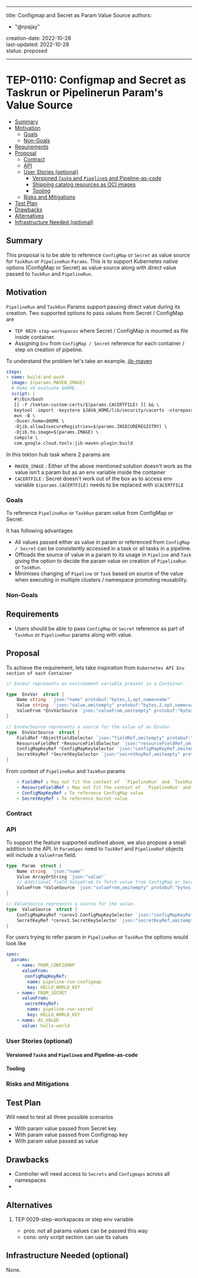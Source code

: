 
---
title: Configmap and Secret as Param Value Source
authors:
  - "@rpajay"
 
creation-date: 2022-10-28\
last-updated: 2022-10-28\
status: proposed

---
# TEP-0110: Configmap and Secret as Taskrun or Pipelinerun Param's Value Source

<!-- toc -->
- [Summary](#summary)
- [Motivation](#motivation)
  - [Goals](#goals)
  - [Non-Goals](#non-goals)
- [Requirements](#requirements)
- [Proposal](#proposal)
  - [Contract](#contract)
  - [API](#api)
  - [User Stories (optional)](#user-stories-optional)
    - [Versioned <code>Task</code>s and <code>Pipeline</code>s and Pipeline-as-code](#versioned-s-and-s-and-pipeline-as-code)
    - [Shipping catalog resources as OCI images](#shipping-catalog-resources-as-oci-images)
    - [Tooling](#tooling)
  - [Risks and Mitigations](#risks-and-mitigations)
- [Test Plan](#test-plan)
- [Drawbacks](#drawbacks)
- [Alternatives](#alternatives)
- [Infrastructure Needed (optional)](#infrastructure-needed-optional)
<!-- /toc -->

## Summary

This proposal is to be able to reference `ConfigMap` or `Secret` as value source for `TaskRun` or `PipelineRun` `Params`.
This is to support Kubernetes native options (ConfigMap or Secret) as value source along with direct value passed to `TaskRun` and `PipelineRun`.

## Motivation

`PipelineRun` and `TaskRun` Params support passing direct value during its creation. Two supported options to pass values from Secret / ConfigMap are
- `TEP 0029-step-workspaces`  where Secret / ConfigMap is mounted as file inside container.
- Assigning `Env` from `ConfigMap / Secret` reference for each container / step on creation of pipeline.

To understand the problem let's take an example. 
[jib-maven](https://github.com/tektoncd/catalog/blob/main/task/jib-maven/0.4/jib-maven.yaml)

```yaml
steps:
- name: build-and-push
  image: $(params.MAVEN_IMAGE)
  # Make sh evaluate $HOME.
  script: |
   #!/bin/bash
   [[ -f /tekton-custom-certs/$(params.CACERTFILE) ]] && \
   keytool -import -keystore $JAVA_HOME/lib/security/cacerts -storepass "changeit" -file /tekton-custom-certs/$(params.CACERTFILE) -noprompt
   mvn -B \
   -Duser.home=$HOME \
   -Djib.allowInsecureRegistries=$(params.INSECUREREGISTRY) \
   -Djib.to.image=$(params.IMAGE) \
   compile \
   com.google.cloud.tools:jib-maven-plugin:build
```

In this tekton hub task where 2 params are
- `MAVEN_IMAGE` : Either of the above mentioned solution  doesn't work as the value isn't a param but as an env variable inside the container
- `CACERTFILE` : Secret doesn't work out of the box as to access env variable `$(params.CACERTFILE)` needs to be replaced with `$CACERTFILE`

### Goals

To reference `PipelineRun` or `TaskRun` param value from ConfigMap or Secret. 

It has following advantages
- All values passed either as value in param or referenced from `ConfigMap / Secret` can be consistently accessed in a task or all tasks in a pipeline.
-  Offloads the source of value in a param to its usage in `Pipeline` and `Task`  giving the option to decide the param value on creation of `PipelineRun` or `TaskRun`.
- Minimises changing of `Pipeline` or `Task` based on source of the value when executing in multiple clusters / namespace promoting reusability.

### Non-Goals


## Requirements

- Users should be able to pass `ConfigMap` or `Secret` reference as part of `TaskRun` or `PipelineRun` params along with value.

## Proposal

To achieve the requirement, lets take inspiration from `Kubernetes API Env section of each Container`

```go
// EnvVar represents an environment variable present in a Container.

type  EnvVar  struct {
	Name string  `json:"name" protobuf:"bytes,1,opt,name=name"`
	Value string  `json:"value,omitempty" protobuf:"bytes,2,opt,name=value"`
	ValueFrom *EnvVarSource `json:"valueFrom,omitempty" protobuf:"bytes,3,opt,name=valueFrom"`
}

// EnvVarSource represents a source for the value of an EnvVar.
type  EnvVarSource  struct {
	FieldRef *ObjectFieldSelector `json:"fieldRef,omitempty" protobuf:"bytes,1,opt,name=fieldRef"`
	ResourceFieldRef *ResourceFieldSelector `json:"resourceFieldRef,omitempty" protobuf:"bytes,2,opt,name=resourceFieldRef"`
	ConfigMapKeyRef *ConfigMapKeySelector `json:"configMapKeyRef,omitempty" protobuf:"bytes,3,opt,name=configMapKeyRef"`
	SecretKeyRef *SecretKeySelector `json:"secretKeyRef,omitempty" protobuf:"bytes,4,opt,name=secretKeyRef"`
}

```

From context of `PipelineRun` and `TaskRun` params 
```yaml
	- FieldRef : May not fit the context of  `PipelineRun` and `TaskRun` params as its used to reference field of the pod.
	- ResourceFieldRef : May not fit the context of  `PipelineRun` and `TaskRun` params as its used to reference resource of the container.
	- ConfigMapKeyRef : To reference ConfigMap value
	- SecretKeyRef : To reference Secret value
```

### Contract

### API

To support the feature supported outlined above, we also propose a small addition to the API. 
In `ParamSpec` need to `TaskRef` and `PipelineRef` objects will include a `ValueFrom` field.

```go
type  Param  struct {
	Name string  `json:"name"`
	Value ArrayOrString `json:"value"`
	// Additional field ValueFrom to fetch value from ConfigMap or Secret
	ValueFrom *ValueSource `json:"valueFrom,omitempty" protobuf:"bytes,3,opt,name=valueFrom"`
}

// ValueSource represents a source for the value.
type  ValueSource  struct {
	ConfigMapKeyRef *corev1.ConfigMapKeySelector `json:"configMapKeyRef,omitempty" protobuf:"bytes,3,opt,name=configMapKeyRef"`
	SecretKeyRef *corev1.SecretKeySelector `json:"secretKeyRef,omitempty" protobuf:"bytes,4,opt,name=secretKeyRef"`
}
```

For users trying to refer param in  `PipelineRun` or `TaskRun` the options would look like

```yaml
spec:
  params:
    - name: FROM_CONFIGMAP
      valueFrom:
       configMapKeyRef:
        name: pipeline-run-configmap
        key: HELLO_WORLD_KEY
    - name: FROM_SECRET
      valueFrom:
       secretKeyRef:
        name: pipeline-run-secret
        key: HELLO_WORLD_KEY
    - name: AS_VALUE
      value: hello-world 
```


### User Stories (optional)

#### Versioned `Task`s and `Pipeline`s and Pipeline-as-code


#### Tooling


### Risks and Mitigations

## Test Plan

Will need to test all three possible scenarios
 - With param value passed from Secret key
 - With param value passed from Configmap key
 - With param value passed as value  

## Drawbacks

- Controller will need access to `Secrets` and `Configmaps` across all namespaces
- 
## Alternatives

1. TEP 0029-step-workspaces or step env variable

   - pros: not all params values can be passed this way
   - cons: only script section can use its values


## Infrastructure Needed (optional)

None.

